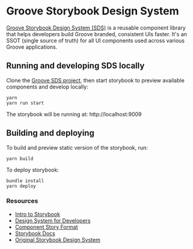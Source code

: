 # Groove Storybook Design System

[Groove Storybook Design System (SDS)](https://http://groove-sds.s3-website-us-east-1.amazonaws.com) is a reusable component library that helps developers build Groove branded, consistent UIs faster. It's an SSOT (single source of truth) for all UI components used across various Groove applications.

## Running and developing SDS locally

Clone the [Groove SDS project](https://github.com/groovehq/design-system), then start storybook to preview available components and develop locally:

    yarn
    yarn run start

The storybook will be running at: http://localhost:9009

## Building and deploying

To build and preview static version of the storybook, run:

    yarn build

To deploy storybook:

    bundle install
    yarn deploy

### **Resources**

- [Intro to Storybook](https://www.learnstorybook.com/intro-to-storybook)
- [Design System for Developers](https://www.learnstorybook.com/design-systems-for-developers)
- [Component Story Format](https://medium.com/storybookjs/component-story-format-66f4c32366df)
- [Storybook Docs](https://storybook.js.org/docs)
- [Original Storybook Design System](https://github.com/storybookjs/design-system)
